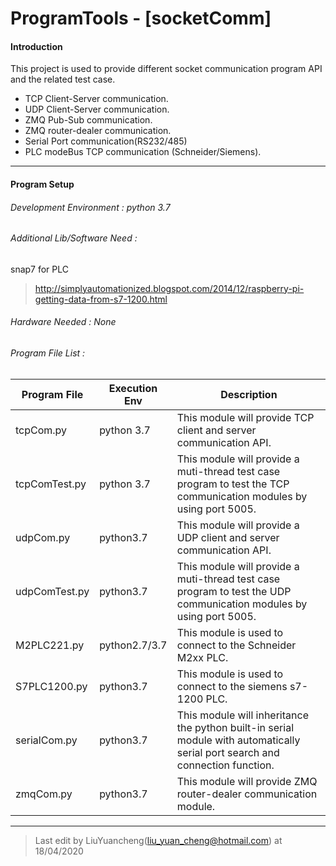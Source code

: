 # ProgramTools - [socketComm] 
#### Introduction

This project is used to provide different socket communication program API and the related test case. 

- TCP Client-Server communication. 
- UDP Client-Server communication.
- ZMQ Pub-Sub communication. 
- ZMQ router-dealer communication.
- Serial Port communication(RS232/485)
- PLC modeBus TCP communication (Schneider/Siemens).



------

#### Program Setup

###### Development Environment : python 3.7

###### Additional Lib/Software Need : 

snap7 for PLC

> http://simplyautomationized.blogspot.com/2014/12/raspberry-pi-getting-data-from-s7-1200.html

###### Hardware Needed : None

###### Program File List :

| Program File  | Execution Env | Description                                                  |
| ------------- | ------------- | ------------------------------------------------------------ |
| tcpCom.py     | python 3.7    | This module will provide TCP client and server communication API. |
| tcpComTest.py | python 3.7    | This module will provide a muti-thread test case program to test the TCP communication modules by using port 5005. |
| udpCom.py     | python3.7     | This module will provide a UDP client and server communication API. |
| udpComTest.py | python3.7     | This module will provide a muti-thread test case program to test the UDP communication modules by using port 5005. |
| M2PLC221.py   | python2.7/3.7 | This module is used to connect to the Schneider M2xx PLC.    |
| S7PLC1200.py  | python3.7     | This module is used to connect to the siemens s7-1200 PLC.   |
| serialCom.py  | python3.7     | This module will inheritance the python built-in serial module with automatically serial port search and connection function. |
| zmqCom.py     | python3.7     | This module will provide ZMQ router-dealer communication module. |



------

> Last edit by LiuYuancheng(liu_yuan_cheng@hotmail.com) at 18/04/2020